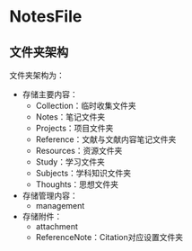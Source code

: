 # NotesFile


## 文件夹架构

文件夹架构为：
- 存储主要内容：
	- Collection：临时收集文件夹
	- Notes：笔记文件夹
	- Projects：项目文件夹
	- Reference：文献与文献内容笔记文件夹
	- Resources：资源文件夹
	- Study：学习文件夹
	- Subjects：学科知识文件夹
	- Thoughts：思想文件夹
- 存储管理内容：
	- management
- 存储附件：
	- attachment
	- ReferenceNote：Citation对应设置文件夹
